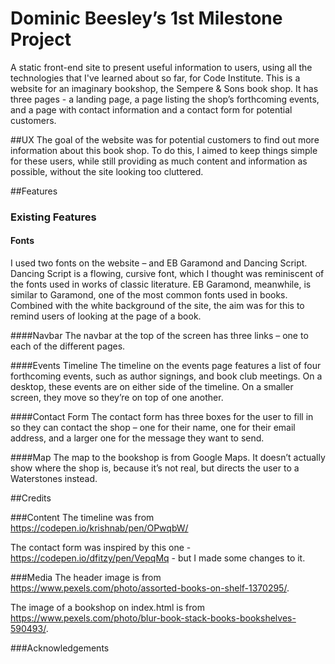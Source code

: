 # Dominic Beesley’s 1st Milestone Project

A static front-end site to present useful information to users, using all the technologies that I've learned about so far, for Code Institute. This is a website for an imaginary bookshop, the Sempere & Sons book shop. It has three pages - a landing page, a page listing the shop’s forthcoming events, and a page with contact information and a contact form for potential customers.

##UX
The goal of the website was for potential customers to find out more information about this book shop. To do this, I aimed to keep things simple for these users, while still providing as much content and information as possible, without the site looking too cluttered.

##Features

### Existing Features

#### Fonts
I used two fonts on the website – and EB Garamond and Dancing Script.
Dancing Script is a flowing, cursive font, which I thought was reminiscent of the fonts used in works of classic literature.
EB Garamond, meanwhile, is similar to Garamond, one of the most common fonts used in books. Combined with the white background of the site, the aim was for this to remind users of looking at the page of a book.

####Navbar
The navbar at the top of the screen has three links – one to each of the different pages. 

####Events Timeline
The timeline on the events page features a list of four forthcoming events, such as author signings, and book club meetings. On a desktop, these events are on either side of the timeline. On a smaller screen, they move so they’re on top of one another.

####Contact Form
The contact form has three boxes for the user to fill in so they can contact the shop – one for their name, one for their email address, and a larger one for the message they want to send.

####Map
The map to the bookshop is from Google Maps.  It doesn’t actually show where the shop is, because it’s not real, but directs the user to a Waterstones instead.




##Credits

###Content
The timeline was from https://codepen.io/krishnab/pen/OPwqbW/ 

The contact form was inspired by this one - https://codepen.io/dfitzy/pen/VepqMq - but I made some changes to it.

###Media
The header image is from https://www.pexels.com/photo/assorted-books-on-shelf-1370295/.

The image of a bookshop on index.html is from https://www.pexels.com/photo/blur-book-stack-books-bookshelves-590493/.

###Acknowledgements

